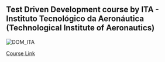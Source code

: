 ## Test Driven Development course by ITA - Instituto Tecnológico da Aeronáutica (Technological Institute of Aeronautics)

![DOM_ITA](https://d3njjcbhbojbot.cloudfront.net/api/utilities/v1/imageproxy/https://coursera-university-assets.s3.amazonaws.com/d8/b56970e03e11e5b08f85a2edf0fe5f/logo_ita--Squared--360x360.png?auto=format%2Ccompress&dpr=1&w=56px&h=56px&auto=format%2Ccompress&dpr=1&w=&h=)

[Course Link](https://www.coursera.org/learn/tdd-desenvolvimento-de-software-guiado-por-testes/)
